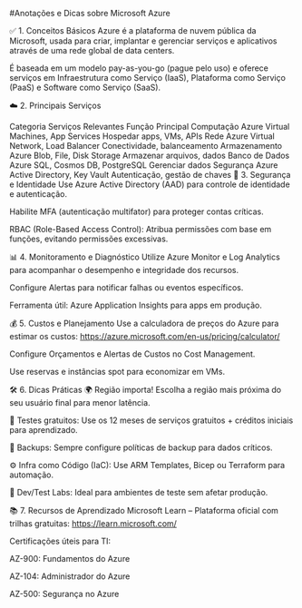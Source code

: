 #Anotações e Dicas sobre Microsoft Azure

✅ 1. Conceitos Básicos
Azure é a plataforma de nuvem pública da Microsoft, usada para criar, implantar e gerenciar serviços e aplicativos através de uma rede global de data centers.

É baseada em um modelo pay-as-you-go (pague pelo uso) e oferece serviços em Infraestrutura como Serviço (IaaS), Plataforma como Serviço (PaaS) e Software como Serviço (SaaS).

☁️ 2. Principais Serviços

Categoria	Serviços Relevantes	Função Principal
Computação	Azure Virtual Machines, App Services	Hospedar apps, VMs, APIs
Rede	Azure Virtual Network, Load Balancer	Conectividade, balanceamento
Armazenamento	Azure Blob, File, Disk Storage	Armazenar arquivos, dados
Banco de Dados	Azure SQL, Cosmos DB, PostgreSQL	Gerenciar dados
Segurança	Azure Active Directory, Key Vault	Autenticação, gestão de chaves
🔐 3. Segurança e Identidade
Use Azure Active Directory (AAD) para controle de identidade e autenticação.

Habilite MFA (autenticação multifator) para proteger contas críticas.

RBAC (Role-Based Access Control): Atribua permissões com base em funções, evitando permissões excessivas.

📊 4. Monitoramento e Diagnóstico
Utilize Azure Monitor e Log Analytics para acompanhar o desempenho e integridade dos recursos.

Configure Alertas para notificar falhas ou eventos específicos.

Ferramenta útil: Azure Application Insights para apps em produção.

💰 5. Custos e Planejamento
Use a calculadora de preços do Azure para estimar os custos: https://azure.microsoft.com/en-us/pricing/calculator/

Configure Orçamentos e Alertas de Custos no Cost Management.

Use reservas e instâncias spot para economizar em VMs.

🛠️ 6. Dicas Práticas
🌍 Região importa! Escolha a região mais próxima do seu usuário final para menor latência.

🧪 Testes gratuitos: Use os 12 meses de serviços gratuitos + créditos iniciais para aprendizado.

🔄 Backups: Sempre configure políticas de backup para dados críticos.

⚙️ Infra como Código (IaC): Use ARM Templates, Bicep ou Terraform para automação.

👥 Dev/Test Labs: Ideal para ambientes de teste sem afetar produção.

📚 7. Recursos de Aprendizado
Microsoft Learn – Plataforma oficial com trilhas gratuitas: https://learn.microsoft.com/

Certificações úteis para TI:

AZ-900: Fundamentos do Azure

AZ-104: Administrador do Azure

AZ-500: Segurança no Azure


